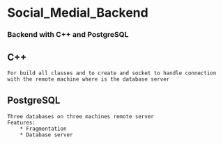 # Social_Medial_Backend 

### Backend with C++ and PostgreSQL

## C++
    For build all classes and to create and socket to handle connection with the remote machine where is the database server

## PostgreSQL
    Three databases on three machines remote server
    Features:
        * Fragmentation
        * Database server
